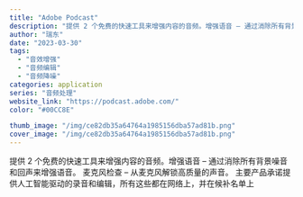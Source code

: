 ```yaml
---
title: "Adobe Podcast"
description: "提供 2 个免费的快速工具来增强内容的音频。增强语音 – 通过消除所有背景噪音和回声来增强语音。 麦克风检查 – 从麦克"
author: "瑞东"
date: "2023-03-30"
tags:
  - "音效增强"
  - "音频编辑"
  - "音频降噪"
categories: application
series: "音频处理"
website_link: "https://podcast.adobe.com/"
color: "#00CC8E"

thumb_image: "/img/ce82db35a64764a1985156dba57ad81b.png"
cover_image: "/img/ce82db35a64764a1985156dba57ad81b.png"
---
```


提供 2 个免费的快速工具来增强内容的音频。增强语音 – 通过消除所有背景噪音和回声来增强语音。 麦克风检查 – 从麦克风解锁高质量的声音。 主要产品承诺提供人工智能驱动的录音和编辑，所有这些都在网络上，并在候补名单上